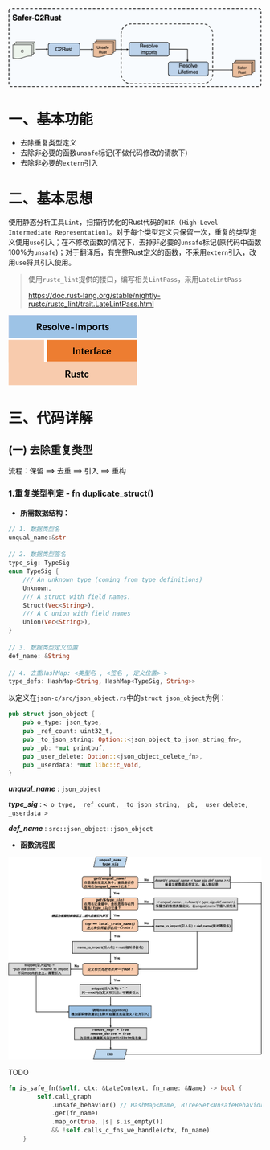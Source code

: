

<img src="./Safer_C2Rust设计文档/Safer_C2Rust架构图.png" alt="Safer_C2Rust架构图" />

# 一、基本功能

+ 去除重复类型定义
+ 去除非必要的函数`unsafe`标记(不做代码修改的请款下)
+ 去除非必要的`extern`引入

# 二、基本思想

​		使用静态分析工具`Lint`，扫描待优化的Rust代码的`HIR (High-Level Intermediate Representation)`。对于每个类型定义只保留一次，重复的类型定义使用`use`引入；在不修改函数的情况下，去掉非必要的`unsafe`标记(原代码中函数100%为`unsafe`)；对于翻译后，有完整Rust定义的函数，不采用`extern`引入，改用`use`将其引入使用。

> 使用`rustc_lint`提供的接口，编写相关`LintPass`，采用`LateLintPass`
>
> https://doc.rust-lang.org/stable/nightly-rustc/rustc_lint/trait.LateLintPass.html

<img src="./Safer_C2Rust设计文档/Reslove-Imports结构.png" alt="Reslove-Imports结构" style="zoom:25%;" />

# 三、代码详解

## (一) 去除重复类型

流程：保留 ==> 去重 ==> 引入 ==> 重构

### 1.重复类型判定 - fn duplicate_struct()

+ **所需数据结构：**

```rust
// 1. 数据类型名
unqual_name:&str
  
// 2. 数据类型签名
type_sig: TypeSig
enum TypeSig {
    /// An unknown type (coming from type definitions)
    Unknown,
    /// A struct with field names.
    Struct(Vec<String>),
    /// A C union with field names
    Union(Vec<String>),
}

// 3. 数据类型定义位置
def_name: &String

// 4. 去重HashMap: <类型名 , <签名 , 定义位置> >
type_defs: HashMap<String, HashMap<TypeSig, String>>
```

以定义在`json-c/src/json_object.rs`中的`struct json_object`为例：

```rust
pub struct json_object {
    pub o_type: json_type,
    pub _ref_count: uint32_t,
    pub _to_json_string: Option::<json_object_to_json_string_fn>,
    pub _pb: *mut printbuf,
    pub _user_delete: Option::<json_object_delete_fn>,
    pub _userdata: *mut libc::c_void,
}
```

***unqual_name*** : `json_object`

***type_sig*** : `< o_type, _ref_count, _to_json_string, _pb, _user_delete, _userdata >`

***def_name*** : `src::json_object::json_object`



+ **函数流程图**

![duplicate_struct函数流程图](./Safer_C2Rust设计文档/duplicate_struct函数流程图.png)



TODO

```rust
fn is_safe_fn(&self, ctx: &LateContext, fn_name: &Name) -> bool {
        self.call_graph
            .unsafe_behavior() // HashMap<Name, BTreeSet<UnsafeBehavior>>
            .get(fn_name)
            .map_or(true, |s| s.is_empty())
            && !self.calls_c_fns_we_handle(ctx, fn_name)
    }
```

